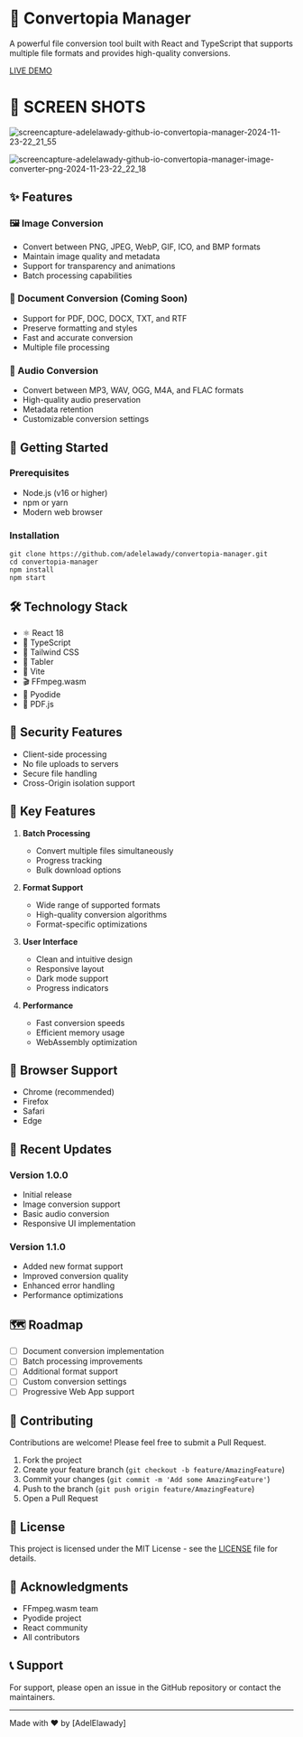 
# 🔄 Convertopia Manager

A powerful file conversion tool built with React and TypeScript that supports multiple file formats and provides high-quality conversions.


[LIVE DEMO](https://adelelawady.github.io/convertopia-manager/)

# 🔄 SCREEN SHOTS

![screencapture-adelelawady-github-io-convertopia-manager-2024-11-23-22_21_55](https://github.com/user-attachments/assets/759c493d-05b4-4356-bdbb-f9bed853f913)


![screencapture-adelelawady-github-io-convertopia-manager-image-converter-png-2024-11-23-22_22_18](https://github.com/user-attachments/assets/faea9627-a68d-45f7-a40d-2a40215dc4b7)




## ✨ Features

### 🖼️ Image Conversion
- Convert between PNG, JPEG, WebP, GIF, ICO, and BMP formats
- Maintain image quality and metadata
- Support for transparency and animations
- Batch processing capabilities

### 📄 Document Conversion (Coming Soon)
- Support for PDF, DOC, DOCX, TXT, and RTF
- Preserve formatting and styles
- Fast and accurate conversion
- Multiple file processing

### 🎵 Audio Conversion
- Convert between MP3, WAV, OGG, M4A, and FLAC formats
- High-quality audio preservation
- Metadata retention
- Customizable conversion settings

## 🚀 Getting Started

### Prerequisites
- Node.js (v16 or higher)
- npm or yarn
- Modern web browser

### Installation

```
git clone https://github.com/adelelawady/convertopia-manager.git
cd convertopia-manager
npm install
npm start
```

## 🛠️ Technology Stack

- ⚛️ React 18
- 📘 TypeScript
- 🎨 Tailwind CSS
- 🎨 Tabler
- 🔧 Vite
- 🎬 FFmpeg.wasm
- 🐍 Pyodide
- 📄 PDF.js

## 🔐 Security Features

- Client-side processing
- No file uploads to servers
- Secure file handling
- Cross-Origin isolation support

## 🎯 Key Features

1. **Batch Processing** 
   - Convert multiple files simultaneously
   - Progress tracking
   - Bulk download options

2. **Format Support**
   - Wide range of supported formats
   - High-quality conversion algorithms
   - Format-specific optimizations

3. **User Interface**
   - Clean and intuitive design
   - Responsive layout
   - Dark mode support
   - Progress indicators

4. **Performance**
   - Fast conversion speeds
   - Efficient memory usage
   - WebAssembly optimization

## 📱 Browser Support

- Chrome (recommended)
- Firefox
- Safari
- Edge

## 🔄 Recent Updates

### Version 1.0.0
- Initial release
- Image conversion support
- Basic audio conversion
- Responsive UI implementation

### Version 1.1.0
- Added new format support
- Improved conversion quality
- Enhanced error handling
- Performance optimizations

## 🗺️ Roadmap

- [ ] Document conversion implementation
- [ ] Batch processing improvements
- [ ] Additional format support
- [ ] Custom conversion settings
- [ ] Progressive Web App support

## 🤝 Contributing

Contributions are welcome! Please feel free to submit a Pull Request.

1. Fork the project
2. Create your feature branch (`git checkout -b feature/AmazingFeature`)
3. Commit your changes (`git commit -m 'Add some AmazingFeature'`)
4. Push to the branch (`git push origin feature/AmazingFeature`)
5. Open a Pull Request

## 📝 License

This project is licensed under the MIT License - see the [LICENSE](LICENSE) file for details.

## 🙏 Acknowledgments

- FFmpeg.wasm team
- Pyodide project
- React community
- All contributors

## 📞 Support

For support, please open an issue in the GitHub repository or contact the maintainers.

---

Made with ❤️ by [AdelElawady]
